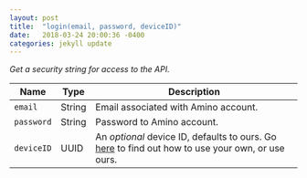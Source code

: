 ```yaml
---
layout: post
title:  "login(email, password, deviceID)"
date:   2018-03-24 20:00:36 -0400
categories: jekyll update
---
```

*Get a security string for access to the API.*

| Name       | Type   | Description                                                                                          |
|------------|--------|------------------------------------------------------------------------------------------------------|
| `email`    | String | Email associated with Amino account.                                                                 |
| `password` | String | Password to Amino account.                                                                           |
| `deviceID` | UUID   | An *optional* device ID, defaults to ours. Go [here]() to find out how to use your own, or use ours. |
